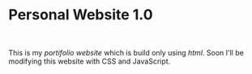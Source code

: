 <h1>Personal Website 1.0</h1>
<br>
<p>This is my <em>portifolio website</em> which is build only using <em>html</em>. Soon I'll be modifying this website with CSS and JavaScript.</p>
